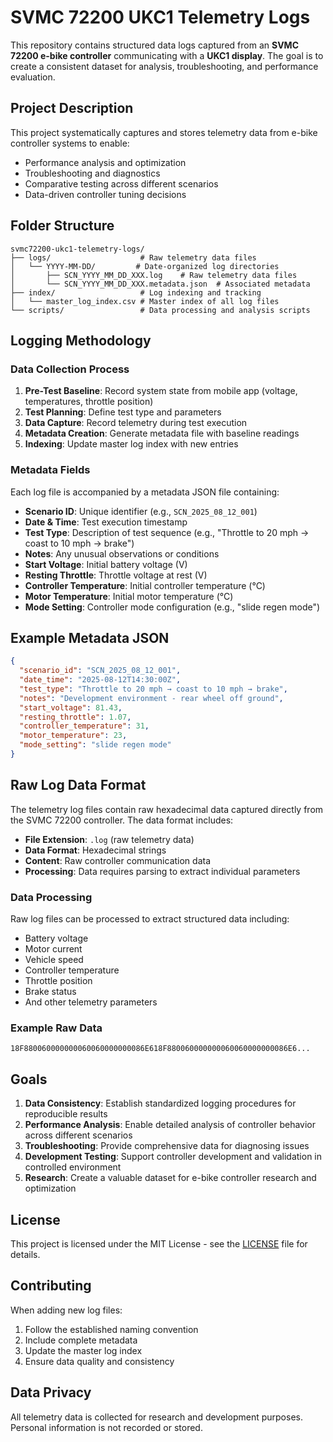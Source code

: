 # SVMC 72200 UKC1 Telemetry Logs

This repository contains structured data logs captured from an **SVMC 72200 e-bike controller** communicating with a **UKC1 display**. The goal is to create a consistent dataset for analysis, troubleshooting, and performance evaluation.

## Project Description

This project systematically captures and stores telemetry data from e-bike controller systems to enable:
- Performance analysis and optimization
- Troubleshooting and diagnostics
- Comparative testing across different scenarios
- Data-driven controller tuning decisions

## Folder Structure

```
svmc72200-ukc1-telemetry-logs/
├── logs/                    # Raw telemetry data files
│   └── YYYY-MM-DD/         # Date-organized log directories
│       ├── SCN_YYYY_MM_DD_XXX.log    # Raw telemetry data files
│       └── SCN_YYYY_MM_DD_XXX.metadata.json  # Associated metadata
├── index/                   # Log indexing and tracking
│   └── master_log_index.csv # Master index of all log files
└── scripts/                 # Data processing and analysis scripts
```

## Logging Methodology

### Data Collection Process
1. **Pre-Test Baseline**: Record system state from mobile app (voltage, temperatures, throttle position)
2. **Test Planning**: Define test type and parameters
3. **Data Capture**: Record telemetry during test execution
4. **Metadata Creation**: Generate metadata file with baseline readings
5. **Indexing**: Update master log index with new entries

### Metadata Fields

Each log file is accompanied by a metadata JSON file containing:

- **Scenario ID**: Unique identifier (e.g., `SCN_2025_08_12_001`)
- **Date & Time**: Test execution timestamp
- **Test Type**: Description of test sequence (e.g., "Throttle to 20 mph → coast to 10 mph → brake")
- **Notes**: Any unusual observations or conditions
- **Start Voltage**: Initial battery voltage (V)
- **Resting Throttle**: Throttle voltage at rest (V)
- **Controller Temperature**: Initial controller temperature (°C)
- **Motor Temperature**: Initial motor temperature (°C)
- **Mode Setting**: Controller mode configuration (e.g., "slide regen mode")

## Example Metadata JSON

```json
{
  "scenario_id": "SCN_2025_08_12_001",
  "date_time": "2025-08-12T14:30:00Z",
  "test_type": "Throttle to 20 mph → coast to 10 mph → brake",
  "notes": "Development environment - rear wheel off ground",
  "start_voltage": 81.43,
  "resting_throttle": 1.07,
  "controller_temperature": 31,
  "motor_temperature": 23,
  "mode_setting": "slide regen mode"
}
```

## Raw Log Data Format

The telemetry log files contain raw hexadecimal data captured directly from the SVMC 72200 controller. The data format includes:

- **File Extension**: `.log` (raw telemetry data)
- **Data Format**: Hexadecimal strings
- **Content**: Raw controller communication data
- **Processing**: Data requires parsing to extract individual parameters

### Data Processing
Raw log files can be processed to extract structured data including:
- Battery voltage
- Motor current
- Vehicle speed
- Controller temperature
- Throttle position
- Brake status
- And other telemetry parameters

### Example Raw Data
```
18F880060000000060060000000086E618F880060000000060060000000086E6...
```

## Goals

1. **Data Consistency**: Establish standardized logging procedures for reproducible results
2. **Performance Analysis**: Enable detailed analysis of controller behavior across different scenarios
3. **Troubleshooting**: Provide comprehensive data for diagnosing issues
4. **Development Testing**: Support controller development and validation in controlled environment
5. **Research**: Create a valuable dataset for e-bike controller research and optimization

## License

This project is licensed under the MIT License - see the [LICENSE](LICENSE) file for details.

## Contributing

When adding new log files:
1. Follow the established naming convention
2. Include complete metadata
3. Update the master log index
4. Ensure data quality and consistency

## Data Privacy

All telemetry data is collected for research and development purposes. Personal information is not recorded or stored.
